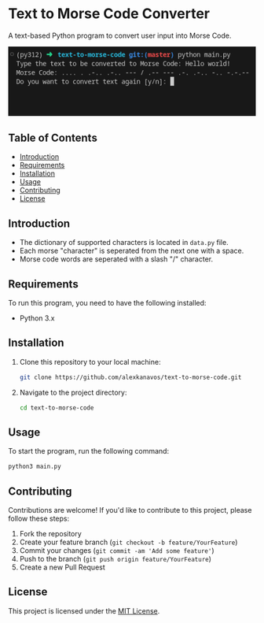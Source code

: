 # Text to Morse Code Converter

A text-based Python program to convert user input into Morse Code.

![morse code terminal](screenshot.png)

## Table of Contents

- [Introduction](#introduction)
- [Requirements](#requirements)
- [Installation](#installation)
- [Usage](#usage)
- [Contributing](#contributing)
- [License](#license)

## Introduction

- The dictionary of supported characters is located in `data.py` file.
- Each morse "character" is seperated from the next one with a space.
- Morse code words are seperated with a slash "/" character.

## Requirements

To run this program, you need to have the following installed:

- Python 3.x

## Installation

1. Clone this repository to your local machine:

   ```bash
   git clone https://github.com/alexkanavos/text-to-morse-code.git
   ```

2. Navigate to the project directory:

   ```bash
   cd text-to-morse-code
   ```

## Usage

To start the program, run the following command:

```bash
python3 main.py
```

## Contributing

Contributions are welcome! If you'd like to contribute to this project, please follow these steps:

1. Fork the repository
2. Create your feature branch (`git checkout -b feature/YourFeature`)
3. Commit your changes (`git commit -am 'Add some feature'`)
4. Push to the branch (`git push origin feature/YourFeature`)
5. Create a new Pull Request

## License

This project is licensed under the [MIT License](LICENSE).
